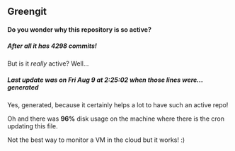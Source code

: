 ## Greengit

#### Do you wonder why this repository is so active?

##### After all it has 4298 commits!

But is it *really* active? Well...

##### Last update was on Fri Aug 9 at 2:25:02 when those lines were... generated

Yes, generated, because it certainly helps a lot to have such an active repo!

Oh and there was **96%** disk usage on the machine
where there is the cron updating this file.

Not the best way to monitor a VM in the cloud but it works! :)
